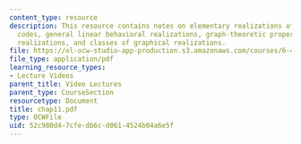 ```yaml
---
content_type: resource
description: This resource contains notes on elementary realizations of linear block
  codes, general linear behavioral realizations, graph-theoretic properties of graphical
  realizations, and classes of graphical realizations.
file: https://ol-ocw-studio-app-production.s3.amazonaws.com/courses/6-451-principles-of-digital-communication-ii-spring-2005/52c980d47cfedb6cd0614524b04a6e5f_chap11.pdf
file_type: application/pdf
learning_resource_types:
- Lecture Videos
parent_title: Video Lectures
parent_type: CourseSection
resourcetype: Document
title: chap11.pdf
type: OCWFile
uid: 52c980d4-7cfe-db6c-d061-4524b04a6e5f
---
```

